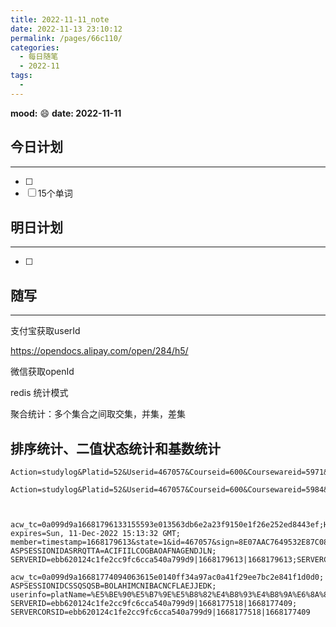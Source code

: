 ```yaml
---
title: 2022-11-11_note
date: 2022-11-13 23:10:12
permalink: /pages/66c110/
categories:
  - 每日随笔
  - 2022-11
tags:
  - 
---
```

**mood:** :smile:  									**date: 2022-11-11**  
## 今日计划  
------
- [ ]  
- [ ]  15个单词
## 明日计划  
------
- [ ]  
## 随写 
------

支付宝获取userId 

https://opendocs.alipay.com/open/284/h5/

微信获取openId

redis 统计模式

聚合统计：多个集合之间取交集，并集，差集

排序统计、二值状态统计和基数统计
------

```
Action=studylog&Platid=52&Userid=467057&Courseid=600&Coursewareid=5971&Videoid=15245&St=40

Action=studylog&Platid=52&Userid=467057&Courseid=600&Coursewareid=5984&St=82



acw_tc=0a099d9a16681796133155593e013563db6e2a23f9150e1f26e252ed8443ef;HttpOnly;local=platid=52; expires=Sun, 11-Dec-2022 15:13:32 GMT; member=timestamp=1668179613&state=1&id=467057&sign=8E07AAC7649532E87C08CD29C68E02CD&it=0&isshenyan=0&platid=52; ASPSESSIONIDASRRQTTA=ACIFIILCOGBAOAFNAGENDJLN; SERVERID=ebb620124c1fe2cc9fc6cca540a799d9|1668179613|1668179613;SERVERCORSID=ebb620124c1fe2cc9fc6cca540a799d9|1668179613|1668179613;

acw_tc=0a099d9a16681774094063615e0140ff34a97ac0a41f29ee7bc2e841f1d0d0; ASPSESSIONIDCSSQSQSB=BOLAHIMCNIBACNCFLAEJJEDK; userinfo=platName=%E5%BE%90%E5%B7%9E%E5%B8%82%E4%B8%93%E4%B8%9A%E6%8A%80%E6%9C%AF%E4%BA%BA%E5%91%98%E7%BB%A7%E7%BB%AD%E6%95%99%E8%82%B2%E7%BD%91&platId=52&userImg=http%3A%2F%2Fplat%2Echinahrt%2Ecn%2F%2Fimages%2Fv2%2Fsex0%2Egif&userDw=%E6%B1%9F%E8%8B%8F%E7%9C%81%E8%BF%90%E6%B2%B3%E4%B8%AD%E5%AD%A6&userName=%E5%BC%A0%E8%8E%89&userid=467057; SERVERID=ebb620124c1fe2cc9fc6cca540a799d9|1668177518|1668177409; SERVERCORSID=ebb620124c1fe2cc9fc6cca540a799d9|1668177518|1668177409

```

